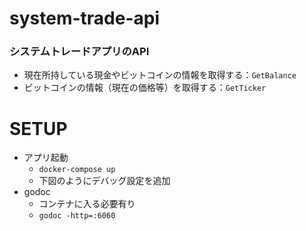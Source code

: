 # system-trade-api
### システムトレードアプリのAPI
- 現在所持している現金やビットコインの情報を取得する：`GetBalance`
- ビットコインの情報（現在の価格等）を取得する：`GetTicker`

# SETUP
- アプリ起動
  - `docker-compose up`
  - 下図のようにデバッグ設定を追加
- godoc
  - コンテナに入る必要有り
  - `godoc -http=:6060`
